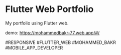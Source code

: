 # Flutter Web Portfolio

My portfolio using Flutter web.

demo: https://mohammedbakr-77.web.app/#/

#RESPONSIVE
#FLUTTER_WEB
#MOHAMMED_BAKR
#MOBILE_APP_DEVELOPER
